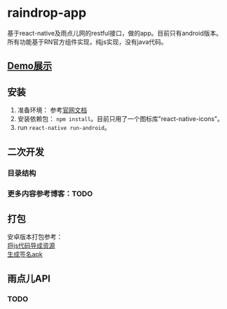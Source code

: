 # raindrop-app
基于react-native及雨点儿网的restful接口，做的app。目前只有android版本。所有功能基于RN官方组件实现，纯js实现，没有java代码。

## [Demo展示](http://share.weiyun.com/6fea79f0d3c96d81895517c8432ccb36)

## 安装
1. 准备环境： 参考[官网文档](https://facebook.github.io/react-native/docs/getting-started.html#content)
2. 安装依赖包： `npm install`。目前只用了一个图标库"react-native-icons"。
3. run `react-native run-android`。

## 二次开发
### 目录结构
### 更多内容参考博客：TODO

## 打包
安卓版本打包参考：<br>
  [将js代码导成资源](https://github.com/facebook/react-native/issues/2743#issuecomment-140697340)<br>
  [生成签名apk](https://facebook.github.io/react-native/docs/signed-apk-android.html#content)

## 雨点儿API
### TODO
